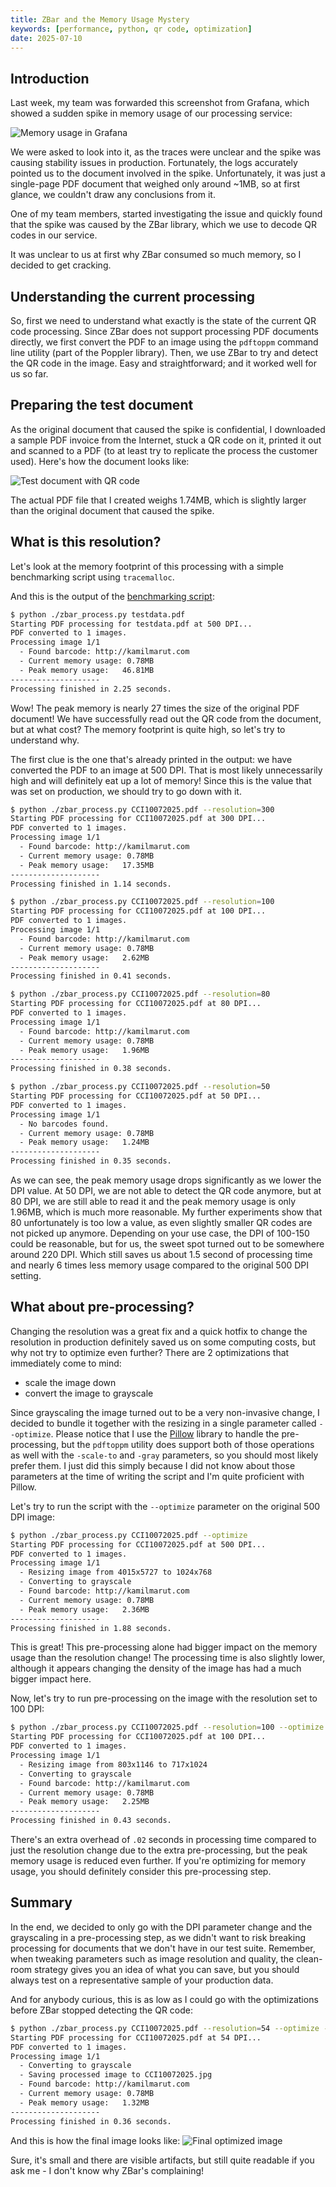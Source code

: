 ```yaml
---
title: ZBar and the Memory Usage Mystery
keywords: [performance, python, qr code, optimization]
date: 2025-07-10
---
```


## Introduction

Last week, my team was forwarded this screenshot from Grafana, which showed a sudden spike in memory usage of our processing service:

![Memory usage in Grafana](/images/zbar-and-the-memory-usage-mystery/grafana.png)

We were asked to look into it, as the traces were unclear and the spike was causing stability issues in production. Fortunately, the logs accurately pointed us to the document involved in the spike.
Unfortunately, it was just a single-page PDF document that weighed only around ~1MB, so at first glance, we couldn't draw any conclusions from it.

One of my team members, started investigating the issue and quickly found that the spike was caused by the ZBar library, which we use to decode QR codes in our service.

It was unclear to us at first why ZBar consumed so much memory, so I decided to get cracking.

## Understanding the current processing

So, first we need to understand what exactly is the state of the current QR code processing. Since ZBar does not support processing PDF documents directly, we first convert the PDF to an image using the `pdftoppm` command line utility (part of the Poppler library). Then, we use ZBar to try and detect the QR code in the image. Easy and straightforward; and it worked well for us so far.

## Preparing the test document

As the original document that caused the spike is confidential, I downloaded a sample PDF invoice from the Internet, stuck a QR code on it, printed it out and scanned to a PDF (to at least try to replicate the process the customer used). Here's how the document looks like:

![Test document with QR code](/images/zbar-and-the-memory-usage-mystery/testdata.jpg)

The actual PDF file that I created weighs 1.74MB, which is slightly larger than the original document that caused the spike.

## What is this resolution?

Let's look at the memory footprint of this processing with a simple benchmarking script using `tracemalloc`. 

And this is the output of the [benchmarking script](https://gist.github.com/exler/ea78f6adbaac0fdd1c886740e72c68f6):

```bash
$ python ./zbar_process.py testdata.pdf 
Starting PDF processing for testdata.pdf at 500 DPI...
PDF converted to 1 images.
Processing image 1/1
  - Found barcode: http://kamilmarut.com
  - Current memory usage: 0.78MB
  - Peak memory usage:   46.81MB
--------------------
Processing finished in 2.25 seconds.
```

Wow! The peak memory is nearly 27 times the size of the original PDF document! We have successfully read out the QR code from the document, but at what cost? The memory footprint is quite high, so let's try to understand why.

The first clue is the one that's already printed in the output: we have converted the PDF to an image at 500 DPI. That is most likely unnecessarily high and will definitely eat up a lot of memory!
Since this is the value that was set on production, we should try to go down with it.

```bash
$ python ./zbar_process.py CCI10072025.pdf --resolution=300
Starting PDF processing for CCI10072025.pdf at 300 DPI...
PDF converted to 1 images.
Processing image 1/1
  - Found barcode: http://kamilmarut.com
  - Current memory usage: 0.78MB
  - Peak memory usage:   17.35MB
--------------------
Processing finished in 1.14 seconds.

$ python ./zbar_process.py CCI10072025.pdf --resolution=100
Starting PDF processing for CCI10072025.pdf at 100 DPI...
PDF converted to 1 images.
Processing image 1/1
  - Found barcode: http://kamilmarut.com
  - Current memory usage: 0.78MB
  - Peak memory usage:   2.62MB
--------------------
Processing finished in 0.41 seconds.

$ python ./zbar_process.py CCI10072025.pdf --resolution=80
Starting PDF processing for CCI10072025.pdf at 80 DPI...
PDF converted to 1 images.
Processing image 1/1
  - Found barcode: http://kamilmarut.com
  - Current memory usage: 0.78MB
  - Peak memory usage:   1.96MB
--------------------
Processing finished in 0.38 seconds.

$ python ./zbar_process.py CCI10072025.pdf --resolution=50
Starting PDF processing for CCI10072025.pdf at 50 DPI...
PDF converted to 1 images.
Processing image 1/1
  - No barcodes found.
  - Current memory usage: 0.78MB
  - Peak memory usage:   1.24MB
--------------------
Processing finished in 0.35 seconds.
```

As we can see, the peak memory usage drops significantly as we lower the DPI value. At 50 DPI, we are not able to detect the QR code anymore, but at 80 DPI, we are still able to read it and the peak memory usage is only 1.96MB, which is much more reasonable. My further experiments show that 80 unfortunately is too low a value, as even slightly smaller QR codes are not picked up anymore. Depending on your use case, the DPI of 100-150 could be reasonable, but for us, the sweet spot turned out to be somewhere around 220 DPI. Which still saves us about 1.5 second of processing time and nearly 6 times less memory usage compared to the original 500 DPI setting.

## What about pre-processing?

Changing the resolution was a great fix and a quick hotfix to change the resolution in production definitely saved us on some computing costs, but why not try to optimize even further? There are 2 optimizations that immediately come to mind:
- scale the image down
- convert the image to grayscale

Since grayscaling the image turned out to be a very non-invasive change, I decided to bundle it together with the resizing in a single parameter called `--optimize`. Please notice that I use the [Pillow](https://pillow.readthedocs.io/) library to handle the pre-processing, but the `pdftoppm` utility does support both of those operations as well with the `-scale-to` and `-gray` parameters, so you should most likely prefer them. I just did this simply because I did not know about those parameters at the time of writing the script and I'm quite proficient with Pillow.

Let's try to run the script with the `--optimize` parameter on the original 500 DPI image:

```bash
$ python ./zbar_process.py CCI10072025.pdf --optimize
Starting PDF processing for CCI10072025.pdf at 500 DPI...
PDF converted to 1 images.
Processing image 1/1
  - Resizing image from 4015x5727 to 1024x768
  - Converting to grayscale
  - Found barcode: http://kamilmarut.com
  - Current memory usage: 0.78MB
  - Peak memory usage:   2.36MB
--------------------
Processing finished in 1.88 seconds.
```

This is great! This pre-processing alone had bigger impact on the memory usage than the resolution change! The processing time is also slightly lower, although it appears changing the density of the image has had a much bigger impact here.

Now, let's try to run pre-processing on the image with the resolution set to 100 DPI:

```bash
$ python ./zbar_process.py CCI10072025.pdf --resolution=100 --optimize
Starting PDF processing for CCI10072025.pdf at 100 DPI...
PDF converted to 1 images.
Processing image 1/1
  - Resizing image from 803x1146 to 717x1024
  - Converting to grayscale
  - Found barcode: http://kamilmarut.com
  - Current memory usage: 0.78MB
  - Peak memory usage:   2.25MB
--------------------
Processing finished in 0.43 seconds.
```

There's an extra overhead of `.02` seconds in processing time compared to just the resolution change due to the extra pre-processing, but the peak memory usage is reduced even further. If you're optimizing for memory usage, you should definitely consider this pre-processing step.

## Summary

In the end, we decided to only go with the DPI parameter change and the grayscaling in a pre-processing step, as we didn't want to risk breaking processing for documents that we don't have in our test suite. Remember, when tweaking parameters such as image resolution and quality, the clean-room strategy gives you an idea of what you can save, but you should always test on a representative sample of your production data.

And for anybody curious, this is as low as I could go with the optimizations before ZBar stopped detecting the QR code:

```bash
$ python ./zbar_process.py CCI10072025.pdf --resolution=54 --optimize --save-image
Starting PDF processing for CCI10072025.pdf at 54 DPI...
PDF converted to 1 images.
Processing image 1/1
  - Converting to grayscale
  - Saving processed image to CCI10072025.jpg
  - Found barcode: http://kamilmarut.com
  - Current memory usage: 0.78MB
  - Peak memory usage:   1.32MB
--------------------
Processing finished in 0.36 seconds.
```

And this is how the final image looks like:
![Final optimized image](/images/zbar-and-the-memory-usage-mystery/enddata.jpg)

Sure, it's small and there are visible artifacts, but still quite readable if you ask me - I don't know why ZBar's complaining!
